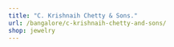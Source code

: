 ```yaml
---
title: "C. Krishnaih Chetty & Sons."
url: /bangalore/c-krishnaih-chetty-and-sons/
shop: jewelry
---
```

